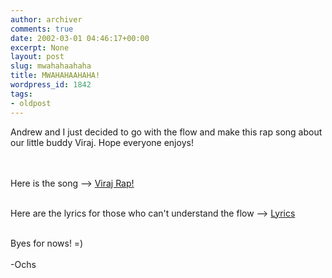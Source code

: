 ```yaml
---
author: archiver
comments: true
date: 2002-03-01 04:46:17+00:00
excerpt: None
layout: post
slug: mwahahaahaha
title: MWAHAHAAHAHA!
wordpress_id: 1842
tags:
- oldpost
---
```


Andrew and I just decided to go with the flow and make this rap song about our little buddy Viraj. Hope everyone enjoys!<br /><br /><p><br />Here is the song -->&nbsp;<a href="http://www.mercury-x.net/virajrap.mp3">Viraj Rap!</a><br /><p><br />Here are the lyrics for those who can't understand the flow -->&nbsp;<a href="http://www.mercury-x.net/virajraplyrics.txt">Lyrics</a><br /><p><br />Byes for nows! =)<br /><br />-Ochs